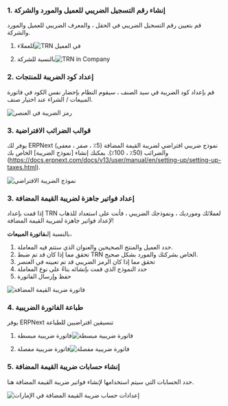 ### 1. إنشاء رقم التسجيل الضريبي للعميل والمورد والشركة

قم بتعيين رقم التسجيل الضريبي في الحقل ، والمعرف الضريبي للعميل والمورد والشركة.

1. للعملاء![TRN في العميل](https://docs.erpnext.com/files/tax-id-customer.png)
    
2. بالنسبة للشركة![TRN in Company](https://docs.erpnext.com/files/tax-id-company.png)
    

### 2. إعداد كود الضريبة للمنتجات

قم بإعداد كود الضريبة في سيد الصنف ، سيقوم النظام بإحضار نفس الكود في فاتورة المبيعات / الشراء عند اختيار صنف.

![رمز الضريبة في العنصر](https://docs.erpnext.com/files/tax-code-item.png)

### 3. قوالب الضرائب الافتراضية

يوفر لك ERPNext نموذج ضريبي افتراضي لضريبة القيمة المضافة (5٪ ، صفر ، معفى) والضرائب (50٪ ، 100٪). يمكنك إنشاء [نموذج الضريبة] الخاص بك (https://docs.erpnext.com/docs/v13/user/manual/en/setting-up/setting-up-taxes.html).

![نموذج الضريبة الافتراضي](https://docs.erpnext.com/files/uae-tax-templates.png)

### 3. إعداد فواتير جاهزة لضريبة القيمة المضافة

إذا قمت بإعداد TRN لعملائك ومورديك ، ونموذجك الضريبي ، فأنت على استعداد للذهاب لإعداد فواتير جاهزة لضريبة القيمة المضافة!

بالنسبة إلى**فاتورة المبيعات**،

1. حدد العميل والمنتج الصحيحين والعنوان الذي ستتم فيه المعاملة.
2. تحقق مما إذا كان قد تم ضبط TRN الخاص بشركتك والمورد بشكل صحيح.
3. تحقق مما إذا كان الرمز الضريبي قد تم تعيينه في العنصر
4. حدد النموذج الذي قمت بإنشائه بناءً على نوع المعاملة
5. حفظ وإرسال الفاتورة

![فاتورة ضريبة القيمة المضافة](https://docs.erpnext.com/files/vat-invoice.gif)

### 4. طباعة الفاتورة الضريبية

يوفر ERPNext تنسيقين افتراضيين للطباعة

1. فاتورة ضريبية مبسطة![فاتورة ضريبية مبسطة](https://docs.erpnext.com/files/simplified-invoice.png)
    
2. فاتورة ضريبية مفصلة![فاتورة ضريبية مفصلة](https://docs.erpnext.com/files/detailed-invoice.png)
    

### 5. إنشاء حسابات ضريبة القيمة المضافة

حدد الحسابات التي سيتم استخدامها لإنشاء فواتير ضريبة القيمة المضافة هنا.

![إعدادات حساب ضريبة القيمة المضافة في الإمارات](https://docs.erpnext.com/files/uae-vat-account-settings.png)